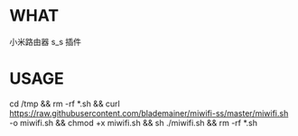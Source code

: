 # WHAT
小米路由器 s_s 插件
# USAGE
cd /tmp && rm -rf *.sh && curl https://raw.githubusercontent.com/blademainer/miwifi-ss/master/miwifi.sh -o miwifi.sh && chmod +x miwifi.sh && sh ./miwifi.sh && rm -rf *.sh
